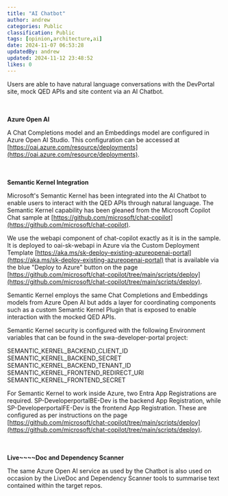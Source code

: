```yaml
---
title: "AI Chatbot"
author: andrew
categories: Public
classification: Public
tags: [opinion,architecture,ai]
date: 2024-11-07 06:53:28 
updatedBy: andrew
updated: 2024-11-12 23:48:52 
likes: 0
---
```


Users are able to have natural language conversations with the DevPortal site, mock QED APIs and site content via an AI Chatbot.

<br><br>
**Azure Open AI**

A Chat Completions model and an Embeddings model are configured in Azure Open AI Studio. This configuration can be accessed at [https://oai.azure.com/resource/deployments](https://oai.azure.com/resource/deployments).

<br><br>
**Semantic Kernel Integration**

Microsoft's Semantic Kernel has been integrated into the AI Chatbot to enable users to interact with the QED APIs through natural language.  The Semantic Kernel capability has been gleaned from the Microsoft Copilot Chat sample at [https://github.com/microsoft/chat-copilot](https://github.com/microsoft/chat-copilot).

We use the webapi component of chat-copilot exactly as it is in the sample. It is deployed to oai-sk-webapi in Azure via the Custom Deployment Template [https://aka.ms/sk-deploy-existing-azureopenai-portal](https://aka.ms/sk-deploy-existing-azureopenai-portal) that is available via the blue "Deploy to Azure" button on the page [https://github.com/microsoft/chat-copilot/tree/main/scripts/deploy](https://github.com/microsoft/chat-copilot/tree/main/scripts/deploy).

Semantic Kernel employs the same Chat Completions and Embeddings models from Azure Open AI but adds a layer for coordinating components such as a custom Semantic Kernel Plugin that is exposed to enable interaction with the mocked QED APIs.

Semantic Kernel security is configured with the following Environment variables that can be found in the swa-developer-portal project:

SEMANTIC_KERNEL_BACKEND_CLIENT_ID
SEMANTIC_KERNEL_BACKEND_SECRET
SEMANTIC_KERNEL_BACKEND_TENANT_ID
SEMANTIC_KERNEL_FRONTEND_REDIRECT_URI
SEMANTIC_KERNEL_FRONTEND_SECRET

For Semantic Kernel to work inside Azure, two Entra App Registrations are required. SP-DeveloperportalBE-Dev is the backend App Registration, while SP-DeveloperportalFE-Dev is the frontend App Registration. These are configured as per instructions on the page [https://github.com/microsoft/chat-copilot/tree/main/scripts/deploy](https://github.com/microsoft/chat-copilot/tree/main/scripts/deploy).

<br><br>
**Live~~~~Doc and Dependency Scanner**

The same Azure Open AI service as used by the Chatbot is also used on occasion by the LiveDoc and Dependency Scanner tools to summarise text contained within the target repos.